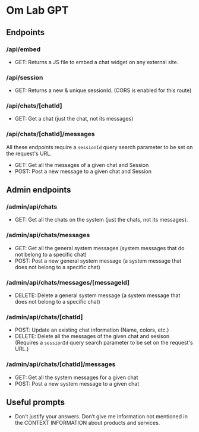 # Om Lab GPT

## Endpoints

### /api/embed

- GET: Returns a JS file to embed a chat widget on any external site.

### /api/session

- GET: Returns a new & unique sessionId. (CORS is enabled for this route)

### /api/chats/[chatId]

- GET: Get a chat (just the chat, not its messages)

### /api/chats/[chatId]/messages

All these endpoints require a `sessionId` query search parameter to be set on the request's URL.

- GET: Get all the messages of a given chat and Session
- POST: Post a new message to a given chat and Session

## Admin endpoints

### /admin/api/chats

- GET: Get all the chats on the system (just the chats, not its messages).

### /admin/api/chats/messages

- GET: Get all the general system messages (system messages that do not belong to a specific chat)
- POST: Post a new general system message (a system message that does not belong to a specific chat)

### /admin/api/chats/messages/[messageId]

- DELETE: Delete a general system message (a system message that does not belong to a specific chat)

### /admin/api/chats/[chatId]

- POST: Update an existing chat information (Name, colors, etc.)
- DELETE: Delete all the messages of the given chat and sesison (Requires a `sessionId` query search parameter to be set on the request's URL.)

### /admin/api/chats/[chatId]/messages

- GET: Get all the system messages for a given chat
- POST: Post a new system message to a given chat

## Useful prompts

-  Don’t justify your answers. Don’t give me information not mentioned in the CONTEXT INFORMATION about products and services.